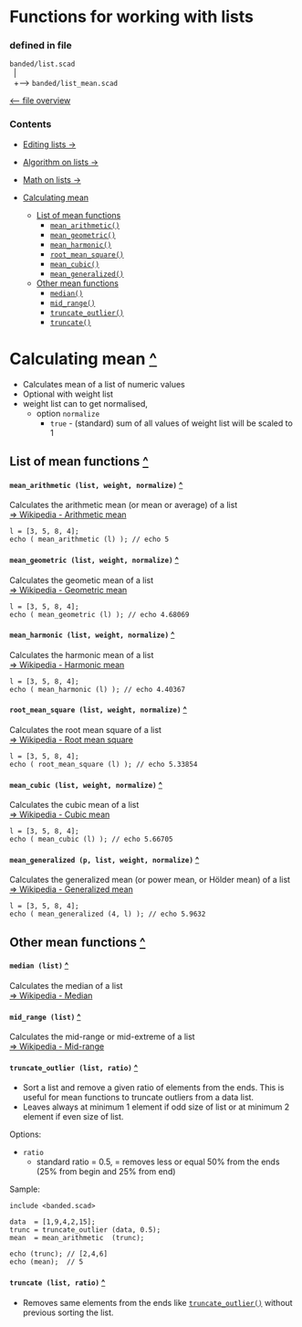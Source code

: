 Functions for working with lists
================================

### defined in file
`banded/list.scad`\
` `| \
` `+--> `banded/list_mean.scad`

[<-- file overview](file_overview.md)

### Contents
[contents]: #contents "Up to Contents"
- [Editing lists ->][edit]
- [Algorithm on lists ->](algorithm)
- [Math on lists ->][math]

- [Calculating mean][mean]
  - [List of mean functions](#list-of-mean-functions-)
    - [`mean_arithmetic()`][mean_arithmetic]
    - [`mean_geometric()`][mean_geometric]
    - [`mean_harmonic()`][mean_harmonic]
    - [`root_mean_square()`][root_mean_square]
    - [`mean_cubic()`][mean_cubic]
    - [`mean_generalized()`][mean_generalized]
  - [Other mean functions](#other-mean-functions-)
    - [`median()`][median]
    - [`mid_range()`][mid_range]
    - [`truncate_outlier()`][truncate_outlier]
    - [`truncate()`][truncate]

[mean]:      #calculating-mean-
[edit]:      list.md#editing-lists-
[algorithm]: list.md#algorithm-on-lists-
[math]:      list.md#math-on-lists-


Calculating mean [^][contents]
==============================

- Calculates mean of a list of numeric values
- Optional with weight list
- weight list can to get normalised,
  - option `normalize`
    - `true` - (standard)
      sum of all values of weight list will be scaled to 1


List of mean functions [^][contents]
------------------------------------

#### `mean_arithmetic (list, weight, normalize)` [^][contents]
[mean_arithmetic]: #mean_arithmetic-list-weight-normalize-
Calculates the arithmetic mean (or mean or average) of a list\
[=> Wikipedia - Arithmetic mean](https://en.wikipedia.org/wiki/Arithmetic_mean)

```OpenSCAD
l = [3, 5, 8, 4];
echo ( mean_arithmetic (l) ); // echo 5
```

#### `mean_geometric (list, weight, normalize)` [^][contents]
[mean_geometric]: #mean_geometric-list-weight-normalize-
Calculates the geometic mean of a list\
[=> Wikipedia - Geometric mean](https://en.wikipedia.org/wiki/Geometric_mean)

```OpenSCAD
l = [3, 5, 8, 4];
echo ( mean_geometric (l) ); // echo 4.68069
```

#### `mean_harmonic (list, weight, normalize)` [^][contents]
[mean_harmonic]: #mean_harmonic-list-weight-normalize-
Calculates the harmonic mean of a list\
[=> Wikipedia - Harmonic mean](https://en.wikipedia.org/wiki/Harmonic_mean)

```OpenSCAD
l = [3, 5, 8, 4];
echo ( mean_harmonic (l) ); // echo 4.40367
```

#### `root_mean_square (list, weight, normalize)` [^][contents]
[root_mean_square]: #root_mean_square-list-weight-normalize-
Calculates the root mean square of a list\
[=> Wikipedia - Root mean square](https://en.wikipedia.org/wiki/Root_mean_square)

```OpenSCAD
l = [3, 5, 8, 4];
echo ( root_mean_square (l) ); // echo 5.33854
```

#### `mean_cubic (list, weight, normalize)` [^][contents]
[mean_cubic]: #mean_cubic-list-weight-normalize-
Calculates the cubic mean of a list\
[=> Wikipedia - Cubic mean](https://en.wikipedia.org/wiki/Cubic_mean)

```OpenSCAD
l = [3, 5, 8, 4];
echo ( mean_cubic (l) ); // echo 5.66705
```

#### `mean_generalized (p, list, weight, normalize)` [^][contents]
[mean_generalized]: #mean_generalized-p-list-weight-normalize-
Calculates the generalized mean (or power mean, or Hölder mean) of a list\
[=> Wikipedia - Generalized mean](https://en.wikipedia.org/wiki/Generalized_mean)

```OpenSCAD
l = [3, 5, 8, 4];
echo ( mean_generalized (4, l) ); // echo 5.9632
```


Other mean functions [^][contents]
----------------------------------

#### `median (list)` [^][contents]
[median]: #median-list-
Calculates the median of a list\
[=> Wikipedia - Median](https://en.wikipedia.org/wiki/Median)

#### `mid_range (list)` [^][contents]
[mid_range]: #mid_range-list-
Calculates the mid-range or mid-extreme of a list\
[=> Wikipedia - Mid-range](https://en.wikipedia.org/wiki/Mid-range)

#### `truncate_outlier (list, ratio)` [^][contents]
[truncate_outlier]: #truncate_outlier-list-ratio-
- Sort a list and remove a given ratio of elements from the ends.
  This is useful for mean functions to truncate outliers from a data list.
- Leaves always at minimum 1 element if odd size of list or
  at minimum 2 element if even size of list.

Options:
- `ratio`
  - standard ratio = 0.5, = removes less or equal 50% from the ends\
    (25% from begin and 25% from end)

Sample:
```OpenSCAD
include <banded.scad>

data  = [1,9,4,2,15];
trunc = truncate_outlier (data, 0.5);
mean  = mean_arithmetic  (trunc);

echo (trunc); // [2,4,6]
echo (mean);  // 5
```


#### `truncate (list, ratio)` [^][contents]
[truncate]: #truncate-list-ratio-
- Removes same elements from the ends like [`truncate_outlier()`][truncate_outlier]
  without previous sorting the list.

